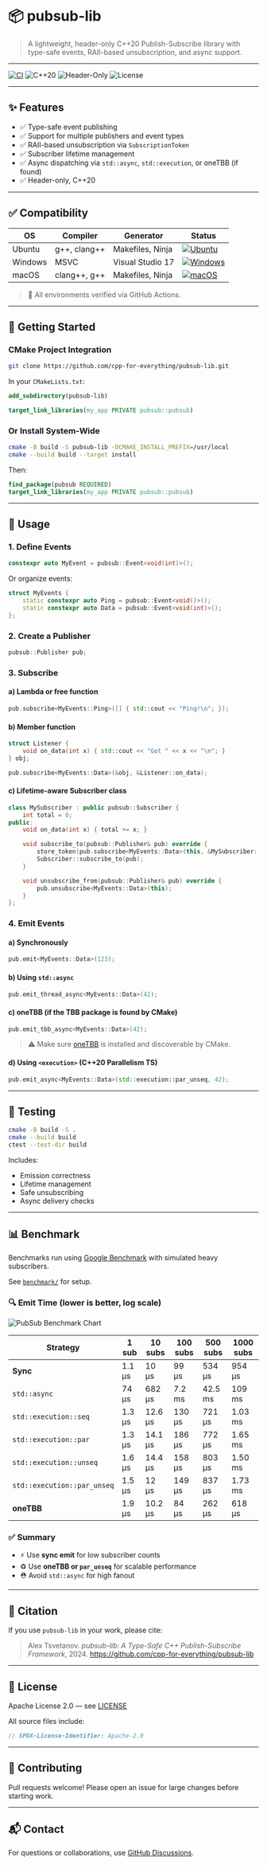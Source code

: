 # 📦 pubsub-lib

> A lightweight, header-only C++20 Publish-Subscribe library with type-safe events, RAII-based unsubscription, and async support.

---

[![CI](https://github.com/cpp-for-everything/pubsub-lib/actions/workflows/ci.yaml/badge.svg)](https://github.com/cpp-for-everything/pubsub-lib/actions/workflows/ci.yaml)
![C++20](https://img.shields.io/badge/C%2B%2B-20-blue)
![Header-Only](https://img.shields.io/badge/library-header--only-green)
![License](https://img.shields.io/github/license/cpp-for-everything/pubsub-lib)

---

## ✨ Features

- ✅ Type-safe event publishing
- ✅ Support for multiple publishers and event types
- ✅ RAII-based unsubscription via `SubscriptionToken`
- ✅ Subscriber lifetime management
- ✅ Async dispatching via `std::async`, `std::execution`, or oneTBB (if found)
- ✅ Header-only, C++20

---

## ✅ Compatibility

| OS       | Compiler     | Generator         | Status |
|----------|--------------|-------------------|--------|
| Ubuntu   | g++, clang++ | Makefiles, Ninja  | [![Ubuntu](https://github.com/cpp-for-everything/pubsub-lib/actions/workflows/ci.yaml/badge.svg?branch=main&label=ubuntu)](https://github.com/cpp-for-everything/pubsub-lib/actions/workflows/ci.yaml) |
| Windows  | MSVC         | Visual Studio 17  | [![Windows](https://github.com/cpp-for-everything/pubsub-lib/actions/workflows/ci.yaml/badge.svg?branch=main&label=windows)](https://github.com/cpp-for-everything/pubsub-lib/actions/workflows/ci.yaml) |
| macOS    | clang++, g++ | Makefiles, Ninja  | [![macOS](https://github.com/cpp-for-everything/pubsub-lib/actions/workflows/ci.yaml/badge.svg?branch=main&label=macos)](https://github.com/cpp-for-everything/pubsub-lib/actions/workflows/ci.yaml) |

> 🧪 All environments verified via GitHub Actions.

---

## 🚀 Getting Started

### CMake Project Integration

```bash
git clone https://github.com/cpp-for-everything/pubsub-lib.git
```

In your `CMakeLists.txt`:

```cmake
add_subdirectory(pubsub-lib)

target_link_libraries(my_app PRIVATE pubsub::pubsub)
```

### Or Install System-Wide

```bash
cmake -B build -S pubsub-lib -DCMAKE_INSTALL_PREFIX=/usr/local
cmake --build build --target install
```

Then:

```cmake
find_package(pubsub REQUIRED)
target_link_libraries(my_app PRIVATE pubsub::pubsub)
```

---

## 📃 Usage

### 1. Define Events

```cpp
constexpr auto MyEvent = pubsub::Event<void(int)>();
```

Or organize events:

```cpp
struct MyEvents {
    static constexpr auto Ping = pubsub::Event<void()>();
    static constexpr auto Data = pubsub::Event<void(int)>();
};
```

### 2. Create a Publisher

```cpp
pubsub::Publisher pub;
```

### 3. Subscribe

#### a) Lambda or free function

```cpp
pub.subscribe<MyEvents::Ping>([] { std::cout << "Ping!\n"; });
```

#### b) Member function

```cpp
struct Listener {
    void on_data(int x) { std::cout << "Got " << x << "\n"; }
} obj;

pub.subscribe<MyEvents::Data>(&obj, &Listener::on_data);
```

#### c) Lifetime-aware Subscriber class

```cpp
class MySubscriber : public pubsub::Subscriber {
    int total = 0;
public:
    void on_data(int x) { total += x; }

    void subscribe_to(pubsub::Publisher& pub) override {
        store_token(pub.subscribe<MyEvents::Data>(this, &MySubscriber::on_data));
        Subscriber::subscribe_to(pub);
    }

    void unsubscribe_from(pubsub::Publisher& pub) override {
        pub.unsubscribe<MyEvents::Data>(this);
    }
};
```

### 4. Emit Events

#### a) Synchronously

```cpp
pub.emit<MyEvents::Data>(123);
```

#### b) Using `std::async`

```cpp
pub.emit_thread_async<MyEvents::Data>(42);
```

#### c) oneTBB (if the TBB package is found by CMake)

```cpp
pub.emit_tbb_async<MyEvents::Data>(42);
```

> ⚠️ Make sure [oneTBB](https://github.com/oneapi-src/oneTBB) is installed and discoverable by CMake.

#### d) Using `<execution>` (C++20 Parallelism TS)

```cpp
pub.emit_async<MyEvents::Data>(std::execution::par_unseq, 42);
```

---

## 🧕 Testing

```bash
cmake -B build -S .
cmake --build build
ctest --test-dir build
```

Includes:
- Emission correctness
- Lifetime management
- Safe unsubscribing
- Async delivery checks

---

## 📊 Benchmark

Benchmarks run using [Google Benchmark](https://github.com/google/benchmark) with simulated heavy subscribers.

See [`benchmark/`](./benchmark) for setup.

### 🔍 Emit Time (lower is better, log scale)

![PubSub Benchmark Chart](./docs/pubsub_benchmark_chart.png)

| Strategy                    | 1 sub | 10 subs | 100 subs | 500 subs | 1000 subs |
|----------------------------|-------|---------|----------|----------|-----------|
| **Sync**                   | 1.1 µs | 10 µs   | 99 µs    | 534 µs   | 954 µs    |
| `std::async`               | 74 µs  | 682 µs  | 7.2 ms   | 42.5 ms  | 109 ms    |
| `std::execution::seq`     | 1.3 µs | 12.6 µs | 130 µs   | 721 µs   | 1.03 ms   |
| `std::execution::par`     | 1.3 µs | 14.1 µs | 186 µs   | 772 µs   | 1.65 ms   |
| `std::execution::unseq`   | 1.6 µs | 14.4 µs | 158 µs   | 803 µs   | 1.50 ms   |
| `std::execution::par_unseq` | 1.5 µs | 12 µs | 149 µs   | 837 µs   | 1.73 ms   |
| **oneTBB**                 | 1.9 µs | 10.2 µs | 84 µs    | 262 µs   | 618 µs    |

### ✅ Summary

- ⚡ Use **sync emit** for low subscriber counts
- ♻ Use **oneTBB or `par_unseq`** for scalable performance
- ⛑️ Avoid `std::async` for high fanout

---

## 📖 Citation

If you use `pubsub-lib` in your work, please cite:

> Alex Tsvetanov. *pubsub-lib: A Type-Safe C++ Publish-Subscribe Framework*, 2024. https://github.com/cpp-for-everything/pubsub-lib

---

## 📄 License

Apache License 2.0 — see [LICENSE](./LICENSE)

All source files include:

```cpp
// SPDX-License-Identifier: Apache-2.0
```

---

## 🤝 Contributing

Pull requests welcome! Please open an issue for large changes before starting work.

---

## 📬 Contact

For questions or collaborations, use [GitHub Discussions](https://github.com/cpp-for-everything/pubsub-lib/discussions).
